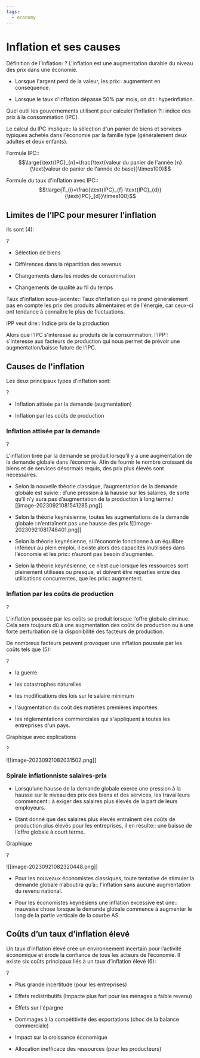 ```yaml
---
tags:
  - economy
---
```

# Inflation et ses causes

  

Définition de l'inflation:
?
L'inflation est une augmentation durable du niveau des prix dans une économie.

- Lorsque l'argent perd de la valeur, les prix:: augmentent en conséquence.

- Lorsque le taux d'inflation dépasse 50% par mois, on dit:: hyperinflation.

Quel outil les gouvernements utilisent pour calculer l'inflation ?:: indice des prix à la consommation (IPC).

Le calcul du IPC implique:: la sélection d'un panier de biens et services typiques achetés dans l'économie par la famille type (généralement deux adultes et deux enfants).

<!--SR:!2023-09-23,4,210-->

  

Formule IPC::$$\large{\text{IPC}_{n}=\frac{\text{valeur du panier de l'année }n}{\text{valeur de panier de l'année de base}}\times100}$$

<!--SR:!2023-09-27,9,250-->

  

Formule du taux d'inflation avec IPC::$$\large{T_{i}=\frac{\text{IPC}_{f}-\text{IPC}_{d}}{\text{IPC}_{d}}\times100}$$

<!--SR:!2023-09-27,9,250-->

  

## Limites de l’IPC pour mesurer l’inflation

Ils sont (4):

?

- Sélection de biens

- Différences dans la répartition des revenus

- Changements dans les modes de consommation

- Changements de qualité au fil du temps

  

Taux d'inflation sous-jacente:: Taux d'inflation qui ne prend généralement pas en compte les prix des produits alimentaires et de l'énergie, car ceux-ci ont tendance à connaître le plus de fluctuations.

  

IPP veut dire:: Indice prix de la production

  

Alors que l'IPC s'interesse au produits de la consummation, l'IPP:: s'interesse aux facteurs de production qui nous permet de prévoir une augmentation/baisse future de l'IPC.

  

## Causes de l'inflation

Les deux principaux types d’inflation sont:

?

- Inflation attisée par la demande (augmentation)

- Inflation par les coûts de production

  

### Inflation attisée par la demande

?

L’inflation tirée par la demande se produit lorsqu’il y a une augmentation de la demande globale dans l’économie. Afin de fournir le nombre croissant de biens et de services désormais requis, des prix plus élevés sont nécessaires.

  

- Selon la nouvelle théorie classique, l’augmentation de la demande globale est suivie:: d’une pression à la hausse sur les salaires, de sorte qu’il n’y aura pas d’augmentation de la production à long terme.![[image-20230921081541285.png]]

- Selon la théorie keynésienne, toutes les augmentations de la demande globale ::n’entraînent pas une hausse des prix.![[image-20230921081748401.png]]

  
  

- Selon la théorie keynésienne, si l’économie fonctionne à un équilibre inférieur au plein emploi, il existe alors des capacités inutilisées dans l’économie et les prix:: n’auront pas besoin d’augmenter. 

- Selon la théorie keynésienne, ce n’est que lorsque les ressources sont pleinement utilisées ou presque, et doivent être réparties entre des utilisations concurrentes, que les prix:: augmentent.

  

### Inflation par les coûts de production

?

L’inflation poussée par les coûts se produit lorsque l’offre globale diminue. Cela sera toujours dû à une augmentation des coûts de production ou à une forte perturbation de la disponibilité des facteurs de production.

  

De nombreux facteurs peuvent provoquer une inflation poussée par les coûts tels que (5):

?

- la guerre

- les catastrophes naturelles

- les modifications des lois sur le salaire minimum

- l'augmentation du coût des matières premières importées

- les réglementations commerciales qui s'appliquent à toutes les entreprises d'un pays.

  

Graphique avec explications

?

![[image-20230921082031502.png]]

  

### Spirale inflationniste salaires-prix

- Lorsqu’une hausse de la demande globale exerce une pression à la hausse sur le niveau des prix des biens et des services, les travailleurs commencent:: à exiger des salaires plus élevés de la part de leurs employeurs.

- Étant donné que des salaires plus élevés entraînent des coûts de production plus élevés pour les entreprises, il en résulte:: une baisse de l’offre globale à court terme.

  

Graphique

?

![[image-20230921082320448.png]]

  

- Pour les nouveaux économistes classiques, toute tentative de stimuler la demande globale n’aboutira qu’à:: l'inflation sans aucune augmentation du revenu national.

- Pour les économistes keynésiens une inflation excessive est une:: mauvaise chose lorsque la demande globale commence à augmenter le long de la partie verticale de la courbe AS.

  

## Coûts d’un taux d’inflation élevé

Un taux d’inflation élevé crée un environnement incertain pour l’activité économique et érode la confiance de tous les acteurs de l’économie. Il existe six coûts principaux liés à un taux d’inflation élevé (6):

?

- Plus grande incertitude (pour les entreprises)

- Effets redistributifs (Impacte plus fort pour les ménages a faible revenu)

- Effets sur l'épargne

- Dommages à la compétitivité des exportations (choc de la balance commerciale)

- Impact sur la croissance économique

- Allocation inefficace des ressources (pour les producteurs)